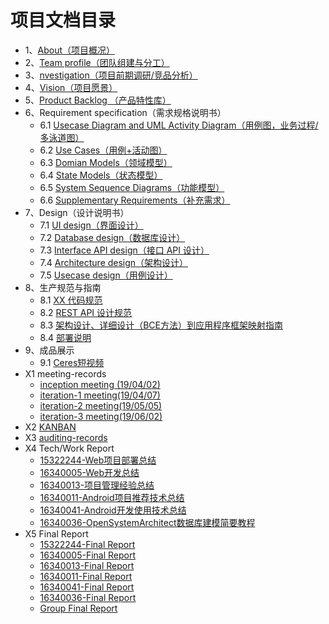 # 项目文档目录


- 1、[About（项目概况）](https://github.com/sysu-abi/docs/blob/master/01-About.md)
- 2、[Team profile（团队组建与分工）](https://github.com/sysu-abi/docs/blob/master/02-team-profile.md)
- 3、[nvestigation（项目前期调研/竞品分析）](https://github.com/sysu-abi/docs/blob/master/03-Investigation.md)
- 4、[Vision（项目愿景）](https://github.com/sysu-abi/docs/blob/master/04-vision.md)
- 5、[Product Backlog （产品特性库）](https://github.com/sysu-abi/docs/blob/master/05-Product-Backlog.md)
- 6、Requirement specification（需求规格说明书）
  - 6.1 [Usecase Diagram and UML Activity Diagram（用例图，业务过程/多泳道图）](https://github.com/sysu-abi/docs/blob/master/6.1-Usecase-Diagram-and-UML-Activity-Diagram.md)
  - 6.2 [Use Cases（用例+活动图）](https://github.com/sysu-abi/docs/blob/master/%E7%94%A8%E4%BE%8B%2B%E6%B4%BB%E5%8A%A8%E5%9B%BE.md)
  - 6.3 [Domian Models（领域模型）](https://github.com/sysu-abi/docs/blob/master/%E9%A2%86%E5%9F%9F%E6%A8%A1%E5%9E%8B.md)
  - 6.4 [State Models（状态模型）](https://github.com/sysu-abi/docs/blob/master/6.4%20State%20Models.md)
  - 6.5 [System Sequence Diagrams（功能模型）](https://github.com/sysu-abi/docs/blob/master/%E5%8A%9F%E8%83%BD%E6%A8%A1%E5%9E%8B.md)
  - 6.6 [Supplementary Requirements（补充需求）](https://github.com/sysu-abi/docs/blob/master/6.6%20Supplementary%20Requirements.md)
- 7、Design（设计说明书）
  - 7.1 [UI design（界面设计）](https://github.com/sysu-abi/docs/blob/master/7.1%20UI%20design.md)
  - 7.2 [Database design（数据库设计）](https://github.com/sysu-abi/docs/blob/master/7.2%20Database%20design.md)
  - 7.3 [Interface API design（接口 API 设计）](https://github.com/sysu-abi/docs/blob/master/7.3%20Interface%20API%20design.md)
  - 7.4 [Architecture design（架构设计）](https://github.com/sysu-abi/docs/blob/master/7.4%20Architecture%20design.md)
  - 7.5 [Usecase design（用例设计）](https://github.com/sysu-abi/docs/blob/master/7.5%20Usecase%20design.md)
- 8、生产规范与指南
  - 8.1 [XX 代码规范](https://github.com/sysu-abi/docs/blob/master/8.1Ceres%E4%BB%A3%E7%A0%81%E8%A7%84%E8%8C%83.md)
  - 8.2 [REST API 设计规范](https://github.com/sysu-abi/docs/blob/master/8.2%20REST%20API%20%E8%AE%BE%E8%AE%A1%E8%A7%84%E8%8C%83.md)
  - 8.3 [架构设计、详细设计（BCE方法）到应用程序框架映射指南](https://github.com/sysu-abi/docs/blob/master/%E6%9E%B6%E6%9E%84%E8%AE%BE%E8%AE%A1%E3%80%81%E8%AF%A6%E7%BB%86%E8%AE%BE%E8%AE%A1%EF%BC%88BCE%E6%96%B9%E6%B3%95%EF%BC%89%E5%88%B0%E5%BA%94%E7%94%A8%E7%A8%8B%E5%BA%8F%E6%A1%86%E6%9E%B6%E6%98%A0%E5%B0%84%E6%8C%87%E5%8D%97.md)
  - 8.4 [部署说明](https://github.com/sysu-abi/docs/blob/master/%E5%AE%89%E8%A3%85%E9%83%A8%E7%BD%B2%E8%AF%B4%E6%98%8E.md)
- 9、成品展示
  - 9.1 [Ceres短视频](https://github.com/sysu-abi/docs/blob/master/Ceres%E4%BD%BF%E7%94%A8%E6%BC%94%E7%A4%BA%E8%A7%86%E9%A2%91.wmv)
- X1 meeting-records
  - [inception meeting (19/04/02)](https://github.com/sysu-abi/docs/blob/master/%E7%B3%BB%E7%BB%9F%E5%88%86%E6%9E%90%E4%B8%8E%E8%AE%BE%E8%AE%A1%E7%AC%AC%E4%B8%80%E6%AC%A1%E4%BC%9A%E8%AE%AE%E8%AE%B0%E5%BD%95.pdf)
  - [iteration-1 meeting(19/04/07)](https://github.com/sysu-abi/docs/blob/master/Iteration-1%20%E5%90%AF%E5%8A%A8%E4%BC%9A%E8%AE%AE%E7%BA%AA%E8%A6%81.md)
  - [iteration-2 meeting(19/05/05)](https://github.com/sysu-abi/docs/blob/master/Iteration-2%20%E5%90%AF%E5%8A%A8%E4%BC%9A%E8%AE%AE%E7%BA%AA%E8%A6%81.md)
  - [iteration-3 meeting(19/06/02)](https://github.com/sysu-abi/docs/blob/master/Iteration-3%20%E5%90%AF%E5%8A%A8%E4%BC%9A%E8%AE%AE%E7%BA%AA%E8%A6%81.md)
- X2 [KANBAN](https://github.com/orgs/sysu-abi/projects)
- X3 [auditing-records](https://github.com/sysu-abi/docs/blob/master/%E5%AE%A1%E8%AE%A1%E8%AE%B0%E5%BD%95.md)
- X4 Tech/Work Report
  - [15322244-Web项目部署总结](https://blog.csdn.net/baidu_36360269/article/details/94173593)
  - [16340005-Web开发总结](https://blog.csdn.net/c72digerworld/article/details/93058956)
  - [16340013-项目管理经验总结](https://blog.csdn.net/my__saber/article/details/94169109)
  - [16340011-Android项目推荐技术总结](https://niz712.github.io/2019/06/29/Android%E9%A1%B9%E7%9B%AE%E6%8E%A8%E8%8D%90%E6%8A%80%E6%9C%AF%E6%80%BB%E7%BB%93/)
  - [16340041-Android开发使用技术总结](https://gooone.github.io/swsad-final-tech-index.html)
  - [16340036-OpenSystemArchitect数据库建模简要教程](https://blog.csdn.net/CHENXI12138/article/details/94357187)
- X5 Final Report
  - [15322244-Final Report](https://blog.csdn.net/baidu_36360269/article/details/94222304)
  - [16340005-Final Report](https://blog.csdn.net/c72digerworld/article/details/94154982)
  - [16340013-Final Report](https://blog.csdn.net/my__saber/article/details/94184364)
  - [16340011-Final Report](https://niz712.github.io/2019/06/30/16340011-Niz712-Final-Report/ )
  - [16340041-Final Report](https://gooone.github.io/swsad-final-report.html)
  - [16340036-Final Report](https://blog.csdn.net/CHENXI12138/article/details/94347083)
   - [Group Final Report](https://github.com/sysu-abi/docs/blob/master/Group%20Final%20Report.md)

